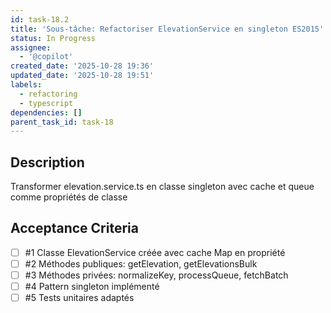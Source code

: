 ```yaml
---
id: task-18.2
title: 'Sous-tâche: Refactoriser ElevationService en singleton ES2015'
status: In Progress
assignee:
  - '@copilot'
created_date: '2025-10-28 19:36'
updated_date: '2025-10-28 19:51'
labels:
  - refactoring
  - typescript
dependencies: []
parent_task_id: task-18
---
```


## Description

<!-- SECTION:DESCRIPTION:BEGIN -->
Transformer elevation.service.ts en classe singleton avec cache et queue comme propriétés de classe
<!-- SECTION:DESCRIPTION:END -->

## Acceptance Criteria
<!-- AC:BEGIN -->
- [ ] #1 Classe ElevationService créée avec cache Map en propriété
- [ ] #2 Méthodes publiques: getElevation, getElevationsBulk
- [ ] #3 Méthodes privées: normalizeKey, processQueue, fetchBatch
- [ ] #4 Pattern singleton implémenté
- [ ] #5 Tests unitaires adaptés
<!-- AC:END -->
